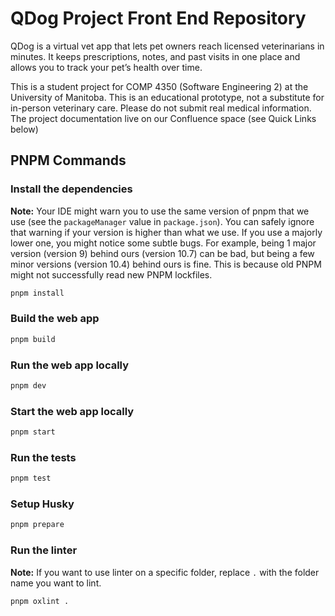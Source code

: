 # QDog Project Front End Repository

QDog is a virtual vet app that lets pet owners reach licensed veterinarians in minutes.
It keeps prescriptions, notes, and past visits in one place and allows you to track your pet’s health over time.

This is a student project for COMP 4350 (Software Engineering 2) at the University of Manitoba.
This is an educational prototype, not a substitute for in-person veterinary care. Please do not submit real medical information.
The project documentation live on our Confluence space (see Quick Links below)

## PNPM Commands

### Install the dependencies

**Note:** Your IDE might warn you to use the same version of pnpm that we use (see the `packageManager` value in `package.json`). You can safely ignore that warning if your version is higher than what we use. If you use a majorly lower one, you might notice some subtle bugs. For example, being 1 major version (version 9) behind ours (version 10.7) can be bad, but being a few minor versions (version 10.4) behind ours is fine. This is because old PNPM might not successfully read new PNPM lockfiles.

```bash
pnpm install
```

### Build the web app

```bash
pnpm build
```

### Run the web app locally

```bash
pnpm dev
```

### Start the web app locally

```bash
pnpm start
```

### Run the tests

```bash
pnpm test
```

### Setup Husky

```bash
pnpm prepare
```

### Run the linter

**Note:** If you want to use linter on a specific folder, replace `.` with the folder name you want to lint.

```bash
pnpm oxlint .
```
